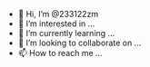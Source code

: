 - 👋 Hi, I’m @233122zm
- 👀 I’m interested in ...
- 🌱 I’m currently learning ...
- 💞️ I’m looking to collaborate on ...
- 📫 How to reach me ...

<!---
233122zm/233122zm is a ✨ special ✨ repository because its `README.md` (this file) appears on your GitHub profile.
You can click the Preview link to take a look at your changes.
--->
